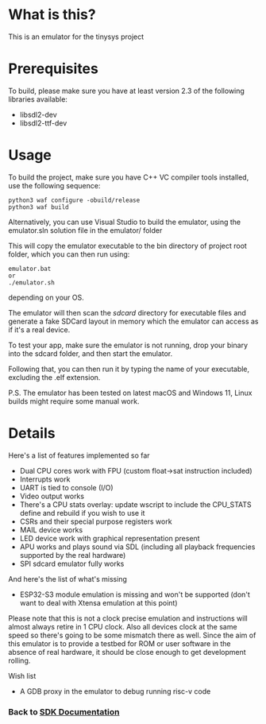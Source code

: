 # What is this?

This is an emulator for the tinysys project

# Prerequisites
To build, please make sure you have at least version 2.3 of the following libraries available:
- libsdl2-dev
- libsdl2-ttf-dev

# Usage
To build the project, make sure you have C++ VC compiler tools installed, use the following sequence:
```
python3 waf configure -obuild/release
python3 waf build
```

Alternatively, you can use Visual Studio to build the emulator, using the emulator.sln solution file in the emulator/ folder

This will copy the emulator executable to the bin directory of project root folder, which you can then run using:
```
emulator.bat
or
./emulator.sh
```
depending on your OS.

The emulator will then scan the *sdcard* directory for executable files and generate a fake SDCard layout in memory which the emulator can access as if it's a real device.

To test your app, make sure the emulator is not running, drop your binary into the sdcard folder, and then start the emulator.

Following that, you can then run it by typing the name of your executable, excluding the .elf extension.

P.S. The emulator has been tested on latest macOS and Windows 11, Linux builds might require some manual work.

# Details

Here's a list of features implemented so far

- Dual CPU cores work with FPU (custom float->sat instruction included)
- Interrupts work
- UART is tied to console (I/O)
- Video output works
- There's a CPU stats overlay: update wscript to include the CPU_STATS define and rebuild if you wish to use it
- CSRs and their special purpose registers work
- MAIL device works
- LED device work with graphical representation present
- APU works and plays sound via SDL (including all playback frequencies supported by the real hardware)
- SPI sdcard emulator fully works

And here's the list of what's missing

- ESP32-S3 module emulation is missing and won't be supported (don't want to deal with Xtensa emulation at this point)

Please note that this is not a clock precise emulation and instructions will almost always retire in 1 CPU clock. Also all devices clock at the same speed so there's going to be some mismatch there as well. Since the aim of this emulator is to provide a testbed for ROM or user software in the absence of real hardware, it should be close enough to get development rolling.

Wish list

- A GDB proxy in the emulator to debug running risc-v code


### Back to [SDK Documentation](../SDK/README.md)